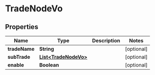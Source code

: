 

# TradeNodeVo


## Properties

Name | Type | Description | Notes
------------ | ------------- | ------------- | -------------
**tradeName** | **String** |  |  [optional]
**subTrade** | [**List&lt;TradeNodeVo&gt;**](TradeNodeVo.md) |  |  [optional]
**enable** | **Boolean** |  |  [optional]



